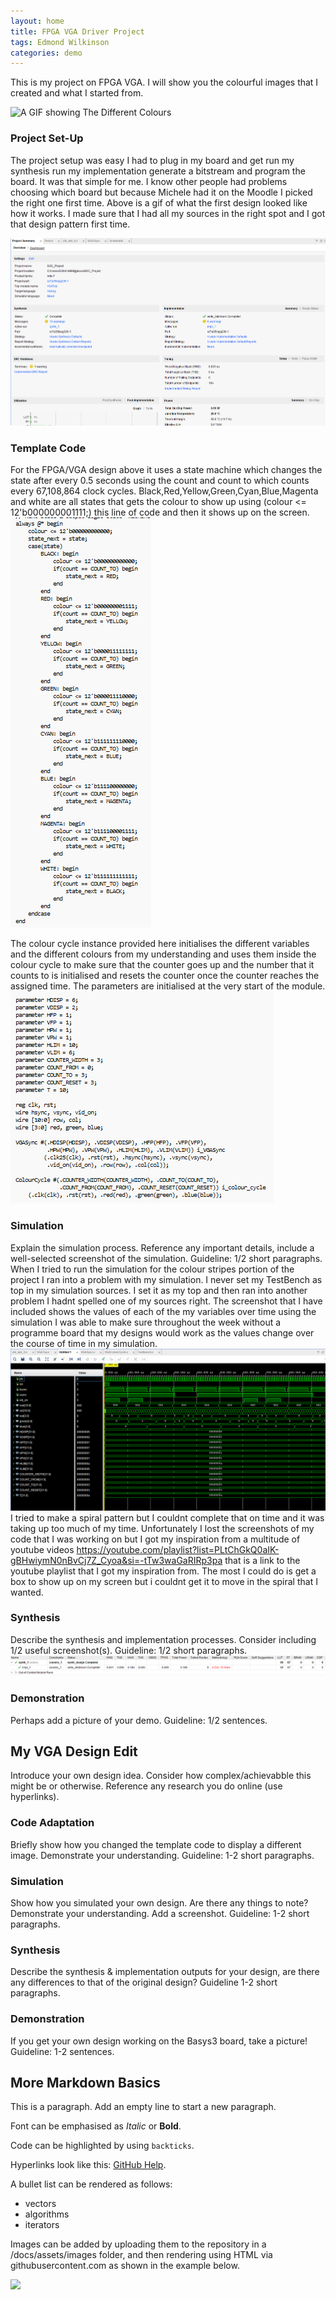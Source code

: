 ```yaml
---
layout: home
title: FPGA VGA Driver Project
tags: Edmond Wilkinson
categories: demo
---
```


This is my project on FPGA VGA. I will show you the colourful images that I created and what I started from.

![A GIF showing The Different Colours](https://raw.githubusercontent.com/Edmentos/SOC_Project/main/IMG_1861.gif)
### **Project Set-Up**
The project setup was easy I had to plug in my board and get run my synthesis run my implementation generate a bitstream and program the board. It was that simple for me.
I know other people had problems choosing which board but because Michele had it on the Moodle I picked the right one first time. Above is a gif of what the first design looked like how it works. I made sure that I had all my sources in the right spot and I got that design pattern first time.

<img src="https://raw.githubusercontent.com/Edmentos/SOC_Project/main/Images and videos/Project Summary.png">

### **Template Code**
For the FPGA/VGA design above it uses a state machine which changes the state after every 0.5 seconds using the count and count to which counts every 67,108,864 clock cycles. Black,Red,Yellow,Green,Cyan,Blue,Magenta and white are all states that gets the colour to show up using (colour <= 12'b000000001111;) this line of code and then it shows up on the screen.
<img src="https://raw.githubusercontent.com/Edmentos/SOC_Project/main/State_Machine.png">

The colour cycle instance provided here initialises the different variables and the different colours from my understanding and uses them inside the colour cycle to make sure that the counter goes up and the number that it counts to is initialised and resets the counter once the counter reaches the assigned time. The parameters are initialised at the very start of the module.
<img src="https://raw.githubusercontent.com/Edmentos/SOC_Project/main/Images and videos/TestBench.png">

### **Simulation**
Explain the simulation process. Reference any important details, include a well-selected screenshot of the simulation. Guideline: 1/2 short paragraphs.
When I tried to run the simulation for the colour stripes portion of the project I ran into a problem with my simulation. I never set my TestBench as top in my simulation sources. I set it as my top and then ran into another problem I hadnt spelled one of my sources right. The screenshot that I have included shows the values of each of the my variables over time using the simulation I was able to make sure throughout the week without a programme board that my designs would work as the values change over the course of time in my simulation. 
<img src="https://raw.githubusercontent.com/Edmentos/SOC_Project/main/Images and videos/Simulation.png">
I tried to make a spiral pattern but I couldnt complete that on time and it was taking up too much of my time. Unfortunately I lost the screenshots of my code that I was working on but I got my inspiration from a multitude of youtube videos https://youtube.com/playlist?list=PLtChGkQ0aIK-gBHwiymN0nBvCj7Z_Cyoa&si=-tTw3waGaRIRp3pa that is a link to the youtube playlist that I got my inspiration from. The most I could do is get a box to show up on my screen but i couldnt get it to move in the spiral that I wanted.

### **Synthesis**

Describe the synthesis and implementation processes. Consider including 1/2 useful screenshot(s). Guideline: 1/2 short paragraphs.
<img src="https://raw.githubusercontent.com/Edmentos/SOC_Project/main/Images and videos/Design Runs.png">

### **Demonstration**
Perhaps add a picture of your demo. Guideline: 1/2 sentences.

## **My VGA Design Edit**
Introduce your own design idea. Consider how complex/achievabble this might be or otherwise. Reference any research you do online (use hyperlinks).
### **Code Adaptation**
Briefly show how you changed the template code to display a different image. Demonstrate your understanding. Guideline: 1-2 short paragraphs.
### **Simulation**
Show how you simulated your own design. Are there any things to note? Demonstrate your understanding. Add a screenshot. Guideline: 1-2 short paragraphs.
### **Synthesis**
Describe the synthesis & implementation outputs for your design, are there any differences to that of the original design? Guideline 1-2 short paragraphs.
### **Demonstration**
If you get your own design working on the Basys3 board, take a picture! Guideline: 1-2 sentences.

## **More Markdown Basics**
This is a paragraph. Add an empty line to start a new paragraph.

Font can be emphasised as *Italic* or **Bold**.

Code can be highlighted by using `backticks`.

Hyperlinks look like this: [GitHub Help](https://help.github.com/).

A bullet list can be rendered as follows:
- vectors
- algorithms
- iterators

Images can be added by uploading them to the repository in a /docs/assets/images folder, and then rendering using HTML via githubusercontent.com as shown in the example below.

<img src="https://raw.githubusercontent.com/melgineer/fpga-vga-verilog/main/docs/assets/images/VGAPrjSrcs.png">
